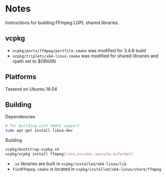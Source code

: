 # Notes

Instructions for building FFmpeg LGPL shared libraries.

## vcpkg

- `vcpkg/ports/ffmpeg/portfile.cmake` was modified for 3.4.8 build
- `vcpkg/triplets/x64-linux.cmake` was modified for shared libraries and rpath set to $ORIGIN

## Platforms

Testend on Ubuntu 18.04

## Building

Dependencies

```bash
# for building with VAAPI support
sudo apt-get install libva-dev
```

Building

```bash
vcpkg/bootstrap-vcpkg.sh
vcpkg/vcpkg install ffmpeg[core,avcodec,swscale,avformat]
```

- `.so` libraries are built in `vcpkg/installed/x64-linux/lib`
- `FindFFmpeg.cmake` is located in `vcpkg/installed/x64-linux/share/ffmpeg`

